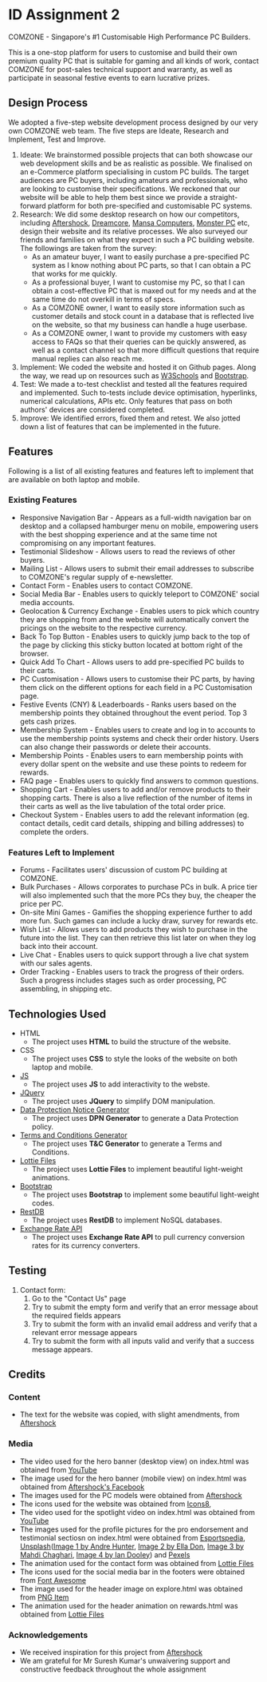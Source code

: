 # ID Assignment 2

COMZONE - Singapore's #1 Customisable High Performance PC Builders.

This is a one-stop platform for users to customise and build their own premium quality PC that is suitable for gaming and all kinds of work, contact COMZONE for post-sales technical support and warranty, as well as participate in seasonal festive events to earn lucrative prizes.
 
## Design Process

We adopted a five-step website development process designed by our very own COMZONE web team. The five steps are Ideate, Research and Implement, Test and Improve.
1. Ideate: We brainstormed possible projects that can both showcase our web development skills and be as realistic as possible. We finalised on an e-Commerce platform specialising in custom PC builds. The target audiences are PC buyers, including amateurs and professionals, who are looking to customise their specifications. We reckoned that our website will be able to help them best since we provide a straight-forward platform for both pre-specified and customisable PC systems. 
2. Research: We did some desktop research on how our competitors, including [Aftershock](https://www.aftershockpc.com), [Dreamcore](https://dreamcore.com.sg), [Mansa Computers](https://www.mansacomputers.com), [Monster PC](https://www.monsterpc-sg.com) etc, design their website and its relative processes. We also surveyed our friends and families on what they expect in such a PC building website. The followings are taken from the survey:
    - As an amateur buyer, I want to easily purchase a pre-specified PC system as I know nothing about PC parts, so that I can obtain a PC that works for me quickly.
    - As a professional buyer, I want to customise my PC, so that I can obtain a cost-effective PC that is maxed out for my needs and at the same time do not overkill in terms of specs. 
    - As a COMZONE owner, I want to easily store information such as customer details and stock count in a database that is reflected live on the website, so that my business can handle a huge userbase.
    - As a COMZONE owner, I want to provide my customers with easy access to FAQs so that their queries can be quickly answered, as well as a contact channel so that more difficult questions that require manual replies can also reach me. 
3. Implement: We coded the website and hosted it on Github pages. Along the way, we read up on resources such as [W3Schools](https://www.w3schools.com) and [Bootstrap](https://getbootstrap.com).
4. Test: We made a to-test checklist and tested all the features required and implemented. Such to-tests include device optimisation, hyperlinks, numerical calculations, APIs etc. Only features that pass on both authors' devices are considered completed.
5. Improve: We identified errors, fixed them and retest. We also jotted down a list of features that can be implemented in the future.

## Features
Following is a list of all existing features and features left to implement that are available on both laptop and mobile.

### Existing Features
- Responsive Navigation Bar - Appears as a full-width navigation bar on desktop and a collapsed hamburger menu on mobile, empowering users with the best shopping experience and at the same time not compromising on any important features.
- Testimonial Slideshow - Allows users to read the reviews of other buyers.
- Mailing List - Allows users to submit their email addresses to subscribe to COMZONE's regular supply of e-newsletter.
- Contact Form - Enables users to contact COMZONE.
- Social Media Bar - Enables users to quickly teleport to COMZONE' social media accounts.
- Geolocation & Currency Exchange - Enables users to pick which country they are shopping from and the website will automatically convert the pricings on the website to the respective currency.
- Back To Top Button - Enables users to quickly jump back to the top of the page by clicking this sticky button located at bottom right of the browser.
- Quick Add To Chart - Allows users to add pre-specified PC builds to their carts.
- PC Customisation - Allows users to customise their PC parts, by having them click on the different options for each field in a PC Customisation page.
- Festive Events (CNY) & Leaderboards - Ranks users based on the membership points they obtained throughout the event period. Top 3 gets cash prizes.
- Membership System - Enables users to create and log in to accounts to use the membership points systems and check their order history. Users can also change their passwords or delete their accounts.
- Membership Points - Enables users to earn membership points with every dollar spent on the website and use these points to redeem for rewards.
- FAQ page - Enables users to quickly find answers to common questions.
- Shopping Cart - Enables users to add and/or remove products to their shopping carts. There is also a live reflection of the number of items in their carts as well as the live tabulation of the total order price.
- Checkout System - Enables users to add the relevant information (eg. contact details, cedit card details, shipping and billing addresses) to complete the orders. 

### Features Left to Implement
- Forums - Facilitates users' discussion of custom PC building at COMZONE.
- Bulk Purchases - Allows corporates to purchase PCs in bulk. A price tier will also implemented such that the more PCs they buy, the cheaper the price per PC.
- On-site Mini Games - Gamifies the shopping experience further to add more fun. Such games can include a lucky draw, survey for rewards etc.
- Wish List - Allows users to add products they wish to purchase in the future into the list. They can then retrieve this list later on when they log back into their account.
- Live Chat - Enables users to quick support through a live chat system with our sales agents.
- Order Tracking - Enables users to track the progress of their orders. Such a progress includes stages such as order processing, PC assembling, in shipping etc.

## Technologies Used

- HTML
    - The project uses **HTML** to build the structure of the website.
- CSS
    - The project uses **CSS** to style the looks of the website on both laptop and mobile.
- [JS](https://www.javascript.com)
    - The project uses **JS** to add interactivity to the webste.
- [JQuery](https://jquery.com)
    - The project uses **JQuery** to simplify DOM manipulation.
- [Data Protection Notice Generator](https://apps.pdpc.gov.sg/dp-notice-generator)
    - The project uses **DPN Generator** to generate a Data Protection policy.
- [Terms and Conditions Generator](https://www.termsandconditionsgenerator.com)
    - The project uses **T&C Generator** to generate a Terms and Conditions. 
- [Lottie Files](https://lottiefiles.com)
    - The project uses **Lottie Files** to implement beautiful light-weight animations. 
- [Bootstrap](https://getbootstrap.com)
    - The project uses **Bootstrap** to implement some beautiful light-weight codes. 
- [RestDB](https://restdb.io)
    - The project uses **RestDB** to implement NoSQL databases. 
- [Exchange Rate API](https://www.exchangerate-api.com)
    - The project uses **Exchange Rate API** to pull currency conversion rates for its currency converters. 

## Testing

1. Contact form:
    1. Go to the "Contact Us" page
    2. Try to submit the empty form and verify that an error message about the required fields appears
    3. Try to submit the form with an invalid email address and verify that a relevant error message appears
    4. Try to submit the form with all inputs valid and verify that a success message appears.

## Credits

### Content
- The text for the website was copied, with slight amendments, from [Aftershock](https://www.aftershockpc.com)

### Media
- The video used for the hero banner (desktop view) on index.html was obtained from [YouTube](https://www.youtube.com/watch?v=QwwrqY5IoZg)
- The image used for the hero banner (mobile view) on index.html was obtained from [Aftershock's Facebook](https://www.facebook.com/AfterShockPC/photos/pcb.2317545125043272/2317545035043281/?type=3&source=49)
- The images used for the PC models were obtained from [Aftershock](https://www.aftershockpc.com)
- The icons used for the website was obtained from [Icons8](https://icons8.com), 
- The video used for the spotlight video on index.html was obtained from [YouTube](https://www.youtube.com/watch?v=Va18zfmeaD4)
- The images used for the profile pictures for the pro endorsement and testimonial sectiosn on index.html were obtained from [Esportspedia](https://esportspedia.com/streamers/WARDELL), [Unsplash](https://unsplash.com/)([Image 1 by Andre Hunter](https://unsplash.com/photos/ugjPgy2BQug), [Image 2 by Ella Don](https://unsplash.com/photos/Pk6Y3yVVNz4), [Image 3 by Mahdi Chaghari](https://unsplash.com/photos/RqO_02KT36w), [Image 4 by Ian Dooley](https://unsplash.com/photos/d1UPkiFd04A)) and [Pexels](https://www.pexels.com/photo/portrait-photography-of-woman-1258196)
- The animation used for the contact form was obtained from [Lottie Files](https://lottiefiles.com/68036-mail)
- The icons used for the social media bar in the footers were obtained from [Font Awesome](https://use.fontawesome.com/releases/v5.15.4/js/all.js)
- The image used for the header image on explore.html was obtained from [PNG Item](https://www.pngitem.com/middle/TTRmiR_transparent-computer-png-gaming-pc-transparent-png-png/)
- The animation used for the header animation on rewards.html was obtained from [Lottie Files](https://lottiefiles.com/92478-money)

### Acknowledgements

- We received inspiration for this project from [Aftershock](https://www.aftershockpc.com)
- We am grateful for Mr Suresh Kumar's unwaivering support and constructive feedback throughout the whole assignment
